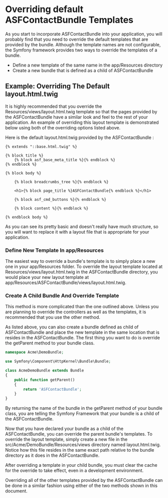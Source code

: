# Overriding default ASFContactBundle Templates

As you start to incorporate ASFContactBundle into your application, you will probably find that you need to override the default templates that are provided by the bundle. Although the template names are not configurable, the Symfony framework provides two ways to override the templates of a bundle.

* Define a new template of the same name in the app/Resources directory
* Create a new bundle that is defined as a child of ASFContactBundle

## Example: Overriding The Default layout.html.twig

It is highly recommended that you override the Resources/views/layout.html.twig template so that the pages provided by the ASFContactBundle have a similar look and feel to the rest of your application. An example of overriding this layout template is demonstrated below using both of the overriding options listed above.

Here is the default layout.html.twig provided by the ASFContactBundle :

```django
{% extends "::base.html.twig" %}

{% block title %}
	{% block asf_base_meta_title %}{% endblock %}
{% endblock %}

{% block body %}

	{% block breadcrumbs_tree %}{% endblock %}

	<h1>{% block page_title %}ASFContactBundle{% endblock %}</h1>

	{% block asf_cmd_buttons %}{% endblock %}

	{% block content %}{% endblock %}

{% endblock body %}
```

As you can see its pretty basic and doesn't really have much structure, so you will want to replace it with a layout file that is appropriate for your application.

### Define New Template In app/Resources

The easiest way to override a bundle's template is to simply place a new one in your app/Resources folder. To override the layout template located at Resources/views/layout.html.twig in the ASFContactBundle directory, you would place your new layout template at app/Resources/ASFContactBundle/views/layout.html.twig.

### Create A Child Bundle And Override Template

This method is more complicated than the one outlined above. Unless you are planning to override the controllers as well as the templates, it is recommended that you use the other method.

As listed above, you can also create a bundle defined as child of ASFContactBundle and place the new template in the same location that is resides in the ASFContactBundle. The first thing you want to do is override the getParent method to your bundle class.

```php
namespace Acme\DemoBundle;

use Symfony\Component\HttpKernel\Bundle\Bundle;

class AcmeDemoBundle extends Bundle
{
	public function getParent()
	{
		return 'ASFContactBundle';
	}
}
```

By returning the name of the bundle in the getParent method of your bundle class, you are telling the Symfony Framework that your bundle is a child of the ASFContactBundle.

Now that you have declared your bundle as a child of the ASFContactBundle, you can override the parent bundle's templates. To override the layout template, simply create a new file in the src/Acme/DemoBundle/Resources/views directory named layout.html.twig. Notice how this file resides in the same exact path relative to the bundle directory as it does in the ASFContactBundle.

After overriding a template in your child bundle, you must clear the cache for the override to take effect, even in a development environment.

Overriding all of the other templates provided by the ASFContactBundle can be done in a similar fashion using either of the two methods shown in this document.
